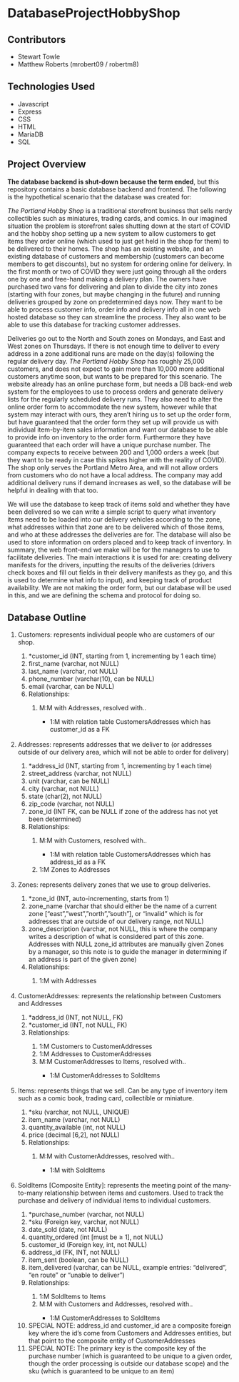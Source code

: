 # DatabaseProjectHobbyShop

## Contributors
- Stewart Towle
- Matthew Roberts (mrobert09 / robertm8)

## Technologies Used
- Javascript
- Express
- CSS
- HTML
- MariaDB
- SQL

## Project Overview
**The database backend is shut-down because the term ended**, but this repository contains a basic database backend and frontend. The following is the hypothetical scenario that the database was created for:

  *The Portland Hobby Shop* is a traditional storefront business that sells nerdy collectibles
such as miniatures, trading cards, and comics. In our imagined situation the problem is
storefront sales shutting down at the start of COVID and the hobby shop setting up a new
system to allow customers to get items they order online (which used to just get held in the shop
for them) to be delivered to their homes. The shop has an existing website, and an existing
database of customers and membership (customers can become members to get discounts),
but no system for ordering online for delivery. In the first month or two of COVID they were just
going through all the orders one by one and free-hand making a delivery plan. The owners have
purchased two vans for delivering and plan to divide the city into zones (starting with four zones,
but maybe changing in the future) and running deliveries grouped by zone on predetermined
days now. They want to be able to process customer info, order info and delivery info all in one
web hosted database so they can streamline the process. They also want to be able to use this
database for tracking customer addresses.

  Deliveries go out to the North and South zones on Mondays, and East and West zones
on Thursdays. If there is not enough time to deliver to every address in a zone additional runs
are made on the day(s) following the regular delivery day. *The Portland Hobby Shop* has
roughly 25,000 customers, and does not expect to gain more than 10,000 more additional
customers anytime soon, but wants to be prepared for this scenario. The website already has
an online purchase form, but needs a DB back-end web system for the employees to use to
process orders and generate delivery lists for the regularly scheduled delivery runs. They also
need to alter the online order form to accommodate the new system, however while that system
may interact with ours, they aren’t hiring us to set up the order form, but have guaranteed that
the order form they set up will provide us with individual item-by-item sales information and want
our database to be able to provide info on inventory to the order form. Furthermore they have
guaranteed that each order will have a unique purchase number. The company expects to
receive between 200 and 1,000 orders a week (but they want to be ready in case this spikes
higher with the reality of COVID). The shop only serves the Portland Metro Area, and will not
allow orders from customers who do not have a local address. The company may add
additional delivery runs if demand increases as well, so the database will be helpful in dealing
with that too.

  We will use the database to keep track of items sold and whether they have been
delivered so we can write a simple script to query what inventory items need to be loaded into
our delivery vehicles according to the zone, what addresses within that zone are to be delivered
which of those items, and who at these addresses the deliveries are for. The database will also
be used to store information on orders placed and to keep track of inventory.
In summary, the web front-end we make will be for the managers to use to facilitate
deliveries. The main interactions it is used for are: creating delivery manifests for the drivers,
inputting the results of the deliveries (drivers check boxes and fill out fields in their delivery
manifests as they go, and this is used to determine what info to input), and keeping track of
product availability. We are not making the order form, but our database will be used in this,
and we are defining the schema and protocol for doing so.

## Database Outline
<ol>
  <li>Customers: represents individual people who are customers of our shop.</li>
  <ol>
    <li>*customer_id (INT, starting from 1, incrementing by 1 each time)</li>
    <li>first_name (varchar, not NULL)</li>
    <li>last_name (varchar, not NULL)</li>
    <li>phone_number (varchar(10), can be NULL)</li>
    <li>email (varchar, can be NULL)</li>
    <li>Relationships:</li>
    <ol>
      <li>M:M with Addresses, resolved with..</li>
      <ul>
        <li>1:M with relation table CustomersAddresses which has customer_id as a FK</li>
      </ul>
    </ol>
  </ol>
 <br>
  <li>Addresses: represents addresses that we deliver to (or addresses outside of our delivery area, which will not be able to order for delivery)</li>
  <ol>
    <li>*address_id (INT, starting from 1, incrementing by 1 each time)</li>
    <li>street_address (varchar, not NULL)</li>
    <li>unit (varchar, can be NULL)</li>
    <li>city (varchar, not NULL)</li>
    <li>state (char(2), not NULL)</li>
    <li>zip_code (varchar, not NULL)</li>
    <li>zone_id (INT FK, can be NULL if zone of the address has not yet been determined)</li>
    <li>Relationships:</li>
    <ol>
      <li>M:M with Customers, resolved with..</li>
      <ul>
        <li>1:M with relation table CustomersAddresses which has address_id as a FK</li>
      </ul>
      <li>1:M Zones to Addresses</li>
    </ol>
  </ol>
 <br>
  <li>Zones: represents delivery zones that we use to group deliveries.</li>
  <ol>
    <li>*zone_id (INT, auto-incrementing, starts from 1)</li>
    <li>zone_name (varchar that should either be the name of a current zone [“east”,”west”,”north”,”south”], or “invalid” which is for addresses that are outside of our delivery range, not NULL)</li>
    <li>zone_description (varchar, not NULL, this is where the company writes a description of what is considered part of this zone. Addresses with NULL zone_id attributes are manually given Zones by a manager, so this note is to guide the manager in determining if an address is part of the given zone)</li>
    <li>Relationships:</li>
    <ol>
      <li>1:M with Addresses</li>
    </ol>
  </ol>
 <br>
  <li>CustomerAddresses: represents the relationship between Customers and Addresses</li>
  <ol>
    <li>*address_id (INT, not NULL, FK)</li>
    <li>*customer_id (INT, not NULL, FK)</li>
    <li>Relationships:</li>
    <ol>
      <li>1:M Customers to CustomerAddresses</li>
      <li>1:M Addresses to CustomerAddresses</li>
      <li>M:M CustomerAddresses to Items, resolved with..</li>
      <ul>
        <li>1:M CustomerAddresses to SoldItems</li>
      </ul>
    </ol>
  </ol>
 <br>
  <li>Items: represents things that we sell. Can be any type of inventory item such as a comic book, trading card, collectible or miniature.</li>
  <ol>
    <li>*sku (varchar, not NULL, UNIQUE)</li>
    <li>item_name (varchar, not NULL)</li>
    <li>quantity_available (int, not NULL)</li>
    <li>price (decimal [6,2], not NULL)</li>
    <li>Relationships:</li>
    <ol>
      <li>M:M with CustomerAddresses, resolved with..</li>
      <ul>
        <li>1:M with SoldItems</li>
      </ul>
    </ol>
  </ol>
 <br>
  <li>SoldItems [Composite Entity]: represents the meeting point of the many-to-many relationship between items and customers. Used to track the purchase and delivery of individual items to individual customers.</li>
  <ol>
    <li>*purchase_number (varchar, not NULL)</li>
    <li>*sku (Foreign key, varchar, not NULL)</li>
    <li>date_sold (date, not NULL)</li>
    <li>quantity_ordered (int [must be ≥ 1], not NULL)</li>
    <li>customer_id (Foreign key, int, not NULL)</li>
    <li>address_id (FK, INT, not NULL)</li>
    <li>item_sent (boolean, can be NULL)</li>
    <li>item_delivered (varchar, can be NULL, example entries: “delivered”, “en route” or “unable to deliver”)</li>
    <li>Relationships:</li>
    <ol>
      <li>1:M SoldItems to Items</li>
      <li>M:M with Customers and Addresses, resolved with..</li>
      <ul>
        <li>1:M CustomerAddresses to SoldItems</li>
      </ul>
    </ol>
  <li>SPECIAL NOTE: address_id and customer_id are a composite foreign key where the id’s come from Customers and Addresses entities, but that point to the composite entity of CustomerAddresses</li>
  <li>SPECIAL NOTE: The primary key is the composite key of the purchase number (which is guaranteed to be unique to a given order, though the order processing is outside our database scope) and the sku (which is guaranteed to be unique to an item)</li>
  </ol>
</ol>
<br>
